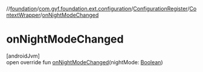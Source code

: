 //[foundation](../../../../index.md)/[com.gyf.foundation.ext.configuration](../../index.md)/[ConfigurationRegister](../index.md)/[ContextWrapper](index.md)/[onNightModeChanged](on-night-mode-changed.md)

# onNightModeChanged

[androidJvm]\
open override fun [onNightModeChanged](on-night-mode-changed.md)(nightMode: [Boolean](https://kotlinlang.org/api/core/kotlin-stdlib/kotlin/-boolean/index.html))